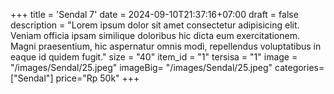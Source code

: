 +++
title = 'Sendal 7'
date = 2024-09-10T21:37:16+07:00
draft = false
description = "Lorem ipsum dolor sit amet consectetur adipisicing elit. Veniam officia ipsam similique doloribus hic dicta eum exercitationem. Magni praesentium, hic aspernatur omnis modi, repellendus voluptatibus in eaque id quidem fugit."
size = "40"
item_id = "1"
tersisa = "1"
image = "/images/Sendal/25.jpeg"
imageBig= "/images/Sendal/25.jpeg"
categories= ["Sendal"]
price="Rp 50k"
+++


